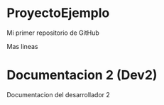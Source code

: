 # ProyectoEjemplo
Mi primer repositorio de GitHub

Mas lineas

# Documentacion 2 (Dev2)
Documentacion del desarrollador 2